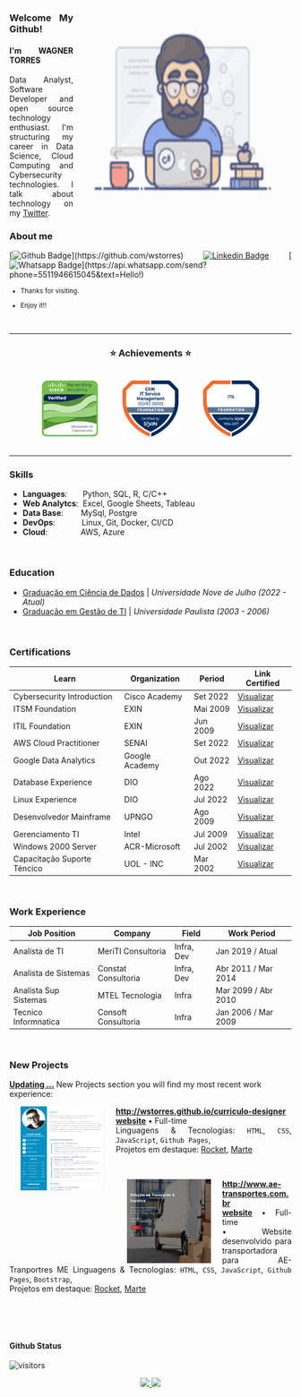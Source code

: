 <div class="avatar avatar-user width-full border color-bg-default">

<img align="right" width="350" height="350" style="border-radius: 0%" 
hspace="20" src="./img/programmer-rounded-edges.gif">

<!--
<img align="right" width="300" height="300" style="border-radius: 40px" 
border="1" hspace="20" src="./img/computer-illustration.png">
-->

</div>

<div class="aboutme aboutme-user width-full border color-bg-default">
<text align="justify" margin-left="20px">


### Welcome My Github!
 
#### I'm WAGNER TORRES
 

Data Analyst, Software Developer and open source technology enthusiast. I'm structuring my career in Data Science, Cloud Computing and Cybersecurity technologies. I talk about technology on my [Twitter](https://twitter.com/wstorresbr). 
 
### About me 
[![Github Badge](https://img.shields.io/badge/-Github-000?style=flat-square&logo=Github&logoColor=white&link=(https://github.com/wstorres))](https://github.com/wstorres)
[![Linkedin Badge](https://img.shields.io/badge/-LinkedIn-blue?style=flat-square&logo=Linkedin&logoColor=white&link=https://www.linkedin.com/in/wstorres/)](https://www.linkedin.com/in/wstorres/)
[![Whatsapp Badge](https://img.shields.io/badge/-Whatsapp-4CA143?style=flat-square&labelColor=4CA143&logo=whatsapp&logoColor=white&link=https://api.whatsapp.com/send?phone=5511946615045&text=Hello!)](https://api.whatsapp.com/send?phone=5511946615045&text=Hello!)

 
<sub>

- Thanks for visiting. 
 
- Enjoy it!! 
  
</sub>

</div>

<br/>

---

<h3 align="center">⭐ Achievements ⭐</h3>


<br />


<div class="avatar avatar-user width-full border color-bg-default" align="center">

<img align="justify" width="100" height="100" border="0" hspace="20" src="https://github.com/wstorres/certificados-pub/blob/main/badge-cybersecurity01.png?raw=true">

<img align="justify" width="100" height="100" border="0" hspace="20" src="https://github.com/wstorres/certificados-pub/blob/main/Badge-ITSM.png?raw=true">

<img align="justify" width="100" height="100" border="0" hspace="20" src="https://github.com/wstorres/certificados-pub/blob/main/badge-ITIL.png?raw=true">

</div>

<br />


---
### Skills

- **Languages**:&nbsp;&nbsp;&nbsp;&nbsp;&nbsp;&nbsp; Python, SQL, R, C/C++
- **Web Analytcs**:&nbsp;                 Excel, Google Sheets, Tableau
- **Data Base**:&nbsp;&nbsp;&nbsp;&nbsp;&nbsp;&nbsp;&nbsp; MySql, Postgre
- **DevOps**:&nbsp;&nbsp;&nbsp;&nbsp;&nbsp;&nbsp;&nbsp;&nbsp;&nbsp;&nbsp;&nbsp; Linux, Git, Docker, CI/CD
- **Cloud**:&nbsp;&nbsp;&nbsp;&nbsp;&nbsp;&nbsp;&nbsp;&nbsp;&nbsp;&nbsp;&nbsp;&nbsp;&nbsp;&nbsp; AWS, Azure

<br />


### Education

- [Graduação em Ciência de Dados](#) | *Universidade Nove de Julho (2022 - Atual)*
- [Graduação em Gestão de TI](#) | *Universidade Paulista (2003 - 2006)*


<br />


### Certifications

| **Learn**                   | **Organization**    | **Period**  | **Link Certified**   |
| --------------------------- | ------------------- | ----------- | -------------------- |
| Cybersecurity Introduction  | Cisco Academy       | Set 2022    | [Visualizar](https://github.com/wstorres/certificados-pub/blob/main/cs-intro.png?raw=true)      |
| ITSM Foundation             | EXIN                | Mai 2009    | [Visualizar](https://raw.githubusercontent.com/wstorres/certificados-pub/main/ITSM-EXIN.png)      |
| ITIL Foundation             | EXIN                | Jun 2009    | [Visualizar](https://raw.githubusercontent.com/wstorres/certificados-pub/main/ITILV3.png)      |
| AWS Cloud Practitioner      | SENAI               | Set 2022    | [Visualizar](https://www.linkedin.com/feed/update/urn:li:activity:6989566107661578240/)      |
| Google Data Analytics       | Google Academy      | Out 2022    | [Visualizar](#)
| Database Experience         | DIO                 | Ago 2022    | [Visualizar](https://raw.githubusercontent.com/wstorres/certificados-pub/main/database-experience.png)      |
| Linux Experience            | DIO                 | Jul 2022    | [Visualizar](https://raw.githubusercontent.com/wstorres/certificados-pub/main/linux-experience.png)      |
| Desenvolvedor Mainframe     | UPNGO               | Ago 2009    | [Visualizar](https://raw.githubusercontent.com/wstorres/certificados-pub/main/DESENV-MAINFRAME.png)
| Gerenciamento TI            | Intel               | Jul 2009    | [Visualizar](https://raw.githubusercontent.com/wstorres/certificados-pub/main/GERENC-TI-INTEL.png)      |
| Windows 2000 Server         | ACR-Microsoft       | Jul 2002    | [Visualizar](https://raw.githubusercontent.com/wstorres/certificados-pub/main/WIN200-SERVER-MICROSOFT.png)      |
| Capacitação Suporte Téncico | UOL - INC           | Mar 2002    | [Visualizar](https://raw.githubusercontent.com/wstorres/certificados-pub/main/CAPACI-SUPORTE-UOL.png)      |


<br />



### Work Experience 

| **Job Position**       | **Company**                 | **Field**            | **Work Period**     |
| ---------------------- | --------------------------- | -------------------- | ------------------  |
| Analista de TI         | MeriTI Consultoria          | Infra, Dev           | Jan 2019 / Atual    |  
| Analista de Sistemas   | Constat Consultoria         | Infra, Dev           | Abr 2011 / Mar 2014 |
| Analista Sup Sistemas  | MTEL Tecnologia             | Infra                | Mar 2099 / Abr 2010 |
| Tecnico Informnatica   | Consoft Consultoria         | Infra                | Jan 2006 / Mar 2009 |

<br />


### New Projects 
**[Updating ...](#)** New Projects section you will find my most recent work experience:


<text align="justify" margin-left="20px">
         


[<img align="left" height="150" width="150px" alt="Warpnet" hspace="20" src="./img/deploy10.png"/>](https://wstorres.github.io/curriculo-designer/)

**http://wstorres.github.io/curriculo-designer** \
[**website**](https://wstorres.github.io/curriculo-designer/) • Full-time \
Linguagens & Tecnologias: `HTML`, `CSS`, `JavaScript`, `Github Pages`, \
Projetos em destaque: [Rocket](#), [Marte](#)

<br />


[<img align="left" height="150" width="150px" alt="Warpnet" hspace="20" src="./img/ae-transportes.png"/>](https://wstorres.github.io/ae-transportes/)

**http://www.ae-transportes.com.br** \
[**website**](https://wstorres.github.io/ae-transportes/) • Full-time \
• Website desenvolvido para transportadora para AE-Tranportres ME
Linguagens & Tecnologias: `HTML`, `CSS`, `JavaScript`, `Github Pages`, `Bootstrap`, \
Projetos em destaque: [Rocket](#), [Marte](#)

<br />

<!--
[<img align="left" height="200px" width="200px" alt="Rocketseat" hspace="20" src="https://yt3.ggpht.com/ytc/AKedOLQkXnYChXAHOeBQLzwhk1_BHYgUXs6ITQOakoeNoQ=s900-c-k-c0x00ffffff-no-rj"/>](https://rocketseat.com.br/)

**Frot-end Developer (Jr)** \
[**Rocketseat**](https://rocketseat.com.br/) • Contract \
Linguagens & Tecnologias: `JavaScript`, `Node`, `React`\
Projetos em destaque: [Ignite](), [Bootcamp]()
<br/>

-->

</div>


<br />
<br />



#### Github Status

![visitors](https://visitor-badge.glitch.me/badge?page_id=wstorres.wstorres) 

<div align="center"> 

  <a href="https://github.com/wstorres">

  <img height="140em" src="https://github-readme-stats.vercel.app/api?username=wstorres&show_icons=true&theme=dracula&include_all_commits=true&count_private=true"/>

  <img height="140em" src="https://github-readme-stats.vercel.app/api/top-langs/?username=wstorres&layout=compact&langs_count=7&theme=dracula"/>

</div>










